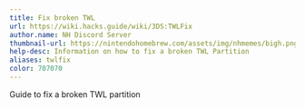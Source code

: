 ```yaml
---
title: Fix broken TWL
url: https://wiki.hacks.guide/wiki/3DS:TWLFix
author.name: NH Discord Server
thumbnail-url: https://nintendohomebrew.com/assets/img/nhmemes/bigh.png
help-desc: Information on how to fix a broken TWL Partition
aliases: twlfix
color: 707070
---
```


Guide to fix a broken TWL partition
